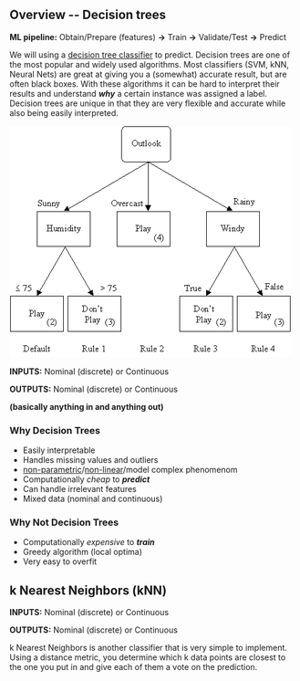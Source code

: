 ## Overview -- Decision trees

__ML pipeline:__ Obtain/Prepare (features) __->__ Train __->__ Validate/Test __->__ Predict 
 
We will using a [decision tree classifier](http://en.wikipedia.org/wiki/Decision_tree_learning) to predict.  Decision trees are one of the most popular and widely used algorithms.  Most classifiers (SVM, kNN, Neural Nets) are great at giving you a (somewhat) accurate result, but are often black boxes.  With these algorithms it can be hard to interpret their results and understand ___why___ a certain instance was assigned a label.  Decision trees are unique in that they are very flexible and accurate while also being easily interpreted.

![c4.5](images/golftree.gif)

__INPUTS:__ Nominal (discrete) or Continuous

__OUTPUTS:__ Nominal (discrete) or Continuous

__(basically anything in and anything out)__

### Why Decision Trees

* Easily interpretable
* Handles missing values and outliers
* [non-parametric](http://en.wikipedia.org/wiki/Non-parametric_statistics#Non-parametric_models)/[non-linear](http://www.yaksis.com/static/img/02/cows_and_wolves.png)/model complex phenomenom
* Computationally _cheap_ to ___predict___
* Can handle irrelevant features
* Mixed data (nominal and continuous)

### Why Not Decision Trees

* Computationally _expensive_ to ___train___
* Greedy algorithm (local optima)
* Very easy to overfit

## k Nearest Neighbors (kNN)

__INPUTS:__ Nominal (discrete) or Continuous

__OUTPUTS:__ Nominal (discrete) or Continuous

k Nearest Neighbors is another classifier that is very simple to implement. Using a distance metric, you determine which k data points are closest to the one you put in and give each of them a vote on the prediction.